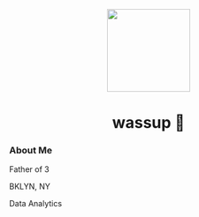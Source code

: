 <div align="center">
  <img height="150" src="https://media.giphy.com/media/M9gbBd9nbDrOTu1Mqx/giphy.gif"  />
</div>

###

<h1 align="center">wassup 👋</h1>

###

<h3 align="left">About Me</h3>

Father of 3 </p> BKLYN, NY </p> Data Analytics </p>

###
